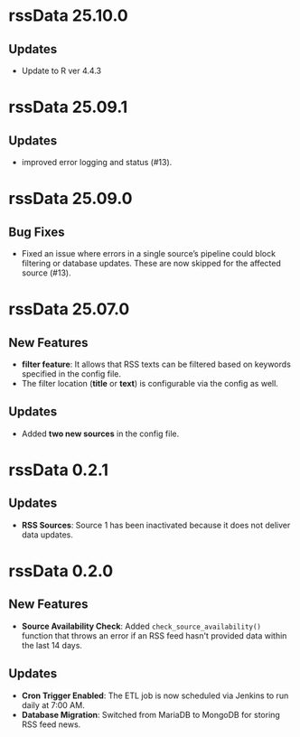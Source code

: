 # rssData 25.10.0

## Updates

- Update to R ver 4.4.3

# rssData 25.09.1

## Updates
- improved error logging and status (#13).

# rssData 25.09.0

## Bug Fixes
- Fixed an issue where errors in a single source’s pipeline could block filtering or database updates.
  These are now skipped for the affected source (#13).

# rssData 25.07.0

## New Features
-  **filter feature**: It allows that RSS texts can be filtered based on keywords specified in the config file.
- The filter location (**title** or **text**) is configurable via the config as well.

## Updates
- Added **two new sources** in the config file.

# rssData 0.2.1

## Updates
- **RSS Sources**: Source 1 has been inactivated because it does not deliver data updates. 

# rssData 0.2.0

## New Features
- **Source Availability Check**: Added `check_source_availability()` function that throws an error if an RSS feed hasn't provided data within the last 14 days.

## Updates
- **Cron Trigger Enabled**: The ETL job is now scheduled via Jenkins to run daily at 7:00 AM.
- **Database Migration**: Switched from MariaDB to MongoDB for storing RSS feed news.


